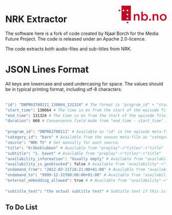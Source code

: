 [<img align="right" width="150px" src="../images/nblogo.png">](https://ai.nb.no)
# NRK Extractor
The software here is a fork of code created by Njaal Borch for the Media Future Project. The code is released under an Apache 2.0-licence.

The code extracts both audio-files and sub-titles from NRK.

# JSON Lines Format
All keys are lowercase and used undercasing for space. The values should be in typical printing format, including utf-8 characters.

```bash

"id": "DNPR63700111_130664_131324" # The format is "program_id" + "start_time" + "end_time".
"start_time": 130664 # The time in ms from the start of the episode file.
"end_time": 131324 # The time in ms from the start of the episode file.
"duration": 660 # Convenience field made from "end_time - start_time" in ms. 

"program_id": "DNPR63700111" # Available as "id" in the episode meta-file.
"category_id": "barn" # Available from the season meta-file as "category"->"id".
"source": "NRK TV" # Set manually for each source. 
"title": "Kråkeklubben" # Available from "preplay"->"titles"->"title"
"subtitle": "1. havet" # Available from "preplay"->"titles"->"title"
"availability_information": "Usually empty" # Available from "availability"->"information". If empty, the key should be dropdded
"availability_is_geoblocked": false # Available from "availability"->"isGeoBlocked". Boolean true or false.
"ondemand_from": "2012-03-21T18:21:00+01:00" # Available from "availability"->"onDemand"->"from".
"ondemand_to": "9999-12-31T00:00:00+01:00" # Available from "availability"->"onDemand"->"to".
"external_embedding_allowed": true # # Available from "availability"->"externalEmbeddingAllowed". Boolean true or false.

"subtitle_text": "the actual subtitle text" # Subtitle text if this is available. If empty, the key should be dropdded.

```


## To Do List
